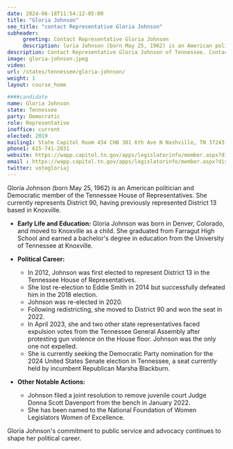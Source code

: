 ```yaml
---
date: 2024-06-18T11:54:12-05:00
title: "Gloria Johnson"
seo_title: "contact Representative Gloria Johnson"
subheader:
     greeting: Contact Representative Gloria Johnson
     description: loria Johnson (born May 25, 1962) is an American politician and Democratic member of the Tennessee House of Representatives. She currently represents District 90, having previously represented District 13 based in Knoxville.
description: Contact Representative Gloria Johnson of Tennessee. Contact information for Gloria Johnson includes email address, phone number, and mailing address.
image: gloria-johnson.jpeg
video:
url: /states/tennessee/gloria-johnson/
weight: 1
layout: course_home

####candidate
name: Gloria Johnson
state: Tennessee
party: Democratic
role: Representative
inoffice: current
elected: 2019
mailing1: State Capitol Room 434 CHB 301 6th Ave N Nashville, TN 37243
phone1: 615-741-2031
website: https://wapp.capitol.tn.gov/apps/legislatorinfo/member.aspx?district=H90/
email : https://wapp.capitol.tn.gov/apps/legislatorinfo/member.aspx?district=H90/
twitter: votegloriaj
---
```

Gloria Johnson (born May 25, 1962) is an American politician and Democratic member of the Tennessee House of Representatives. She currently represents District 90, having previously represented District 13 based in Knoxville.

- **Early Life and Education:**
  Gloria Johnson was born in Denver, Colorado, and moved to Knoxville as a child. She graduated from Farragut High School and earned a bachelor's degree in education from the University of Tennessee at Knoxville.

- **Political Career:**
  - In 2012, Johnson was first elected to represent District 13 in the Tennessee House of Representatives.
  - She lost re-election to Eddie Smith in 2014 but successfully defeated him in the 2018 election.
  - Johnson was re-elected in 2020.
  - Following redistricting, she moved to District 90 and won the seat in 2022.
  - In April 2023, she and two other state representatives faced expulsion votes from the Tennessee General Assembly after protesting gun violence on the House floor. Johnson was the only one not expelled.
  - She is currently seeking the Democratic Party nomination for the 2024 United States Senate election in Tennessee, a seat currently held by incumbent Republican Marsha Blackburn.

- **Other Notable Actions:**
  - Johnson filed a joint resolution to remove juvenile court Judge Donna Scott Davenport from the bench in January 2022.
  - She has been named to the National Foundation of Women Legislators Women of Excellence.

Gloria Johnson's commitment to public service and advocacy continues to shape her political career.
